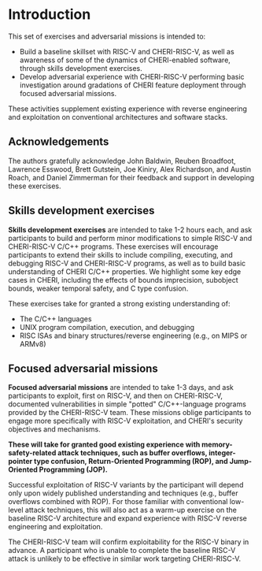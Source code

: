 # Introduction

This set of exercises and adversarial missions is intended to:

- Build a baseline skillset with RISC-V and CHERI-RISC-V, as well as awareness of some of the dynamics of CHERI-enabled software, through skills development exercises.
- Develop adversarial experience with CHERI-RISC-V performing basic investigation around gradations of CHERI feature deployment through focused adversarial missions.

These activities supplement existing experience
with reverse engineering and exploitation on conventional architectures
and software stacks.

## Acknowledgements

The authors gratefully acknowledge John Baldwin, Reuben Broadfoot, Lawrence Esswood, Brett Gutstein, Joe Kiniry, Alex Richardson, and Austin Roach, and Daniel Zimmerman for their feedback and support in developing these exercises.

## Skills development exercises

**Skills development exercises** are intended to take 1-2 hours each,
and ask participants to build and perform minor modifications to simple
RISC-V and CHERI-RISC-V C/C++ programs. These exercises will encourage
participants to extend their skills to include compiling, executing,
and debugging RISC-V and CHERI-RISC-V programs, as well as to build basic
understanding of CHERI C/C++ properties. We highlight some key edge
cases in CHERI, including the effects of bounds imprecision, subobject
bounds, weaker temporal safety, and C type confusion.

These exercises take for granted a strong existing understanding of:
- The C/C++ languages
- UNIX program compilation, execution, and debugging
- RISC ISAs and binary structures/reverse engineering (e.g., on MIPS or ARMv8)

## Focused adversarial missions
**Focused adversarial missions** are intended to take
1-3 days, and ask participants to exploit, first on RISC-V, and
then on CHERI-RISC-V, documented vulnerabilities in simple "potted"
C/C++-language programs provided by the CHERI-RISC-V team. These
missions oblige participants to engage more specifically with RISC-V
exploitation, and CHERI's security objectives and mechanisms.

**These will take for granted good existing experience with
memory-safety-related attack techniques, such as buffer overflows,
integer-pointer type confusion, Return-Oriented Programming (ROP), and
Jump-Oriented Programming (JOP).**

Successful exploitation of RISC-V variants by the participant will depend only upon
widely published understanding and techniques (e.g., buffer overflows
combined with ROP). For those familiar with conventional low-level
attack techniques, this will also act as a warm-up exercise on the
baseline RISC-V architecture and expand experience with RISC-V reverse
engineering and exploitation.

The CHERI-RISC-V team will confirm exploitability for the RISC-V binary
in advance. A participant who is unable to complete the baseline
RISC-V attack is unlikely to be effective in similar work targeting
CHERI-RISC-V.
